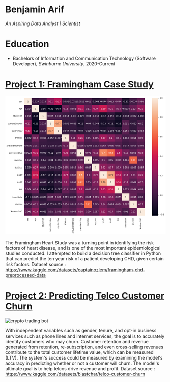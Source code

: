 # Benjamin Arif
*An Aspiring Data Analyst | Scientist*

# Education
* Bachelors of Information and Communication Technology (Software Developer), *Swinburne University*, 2020-Current

# [Project 1: Framingham Case Study](https://colab.research.google.com/drive/1vld9f8b6oj8PJ8KpK6MftD2noC2AG9q9?usp=sharing#scrollTo=H7AENigly2Ir)
![crypto sentiment analysis](https://github.com/Areif-Ben/Portfolio/blob/master/heatmap_framingham.png?raw=true)


The Framingham Heart Study was a turning point in identifying the risk factors of heart disease, and is one of the most important epidemiological studies conducted.
I attempted to build a decision tree classifier in Python that can predict the ten year risk of a patient developing CHD, given certain risk factors.
Dataset source : https://www.kaggle.com/datasets/captainozlem/framingham-chd-preprocessed-data


# [Project 2: Predicting Telco Customer Churn](https://colab.research.google.com/drive/16VFz131h1Fs2BtAbfn6-Om1nFbkMEjhL?usp=sharing#scrollTo=gFnMrOKfE1FB)
![crypto trading bot](austin-distel-EMPZ7yRZoGw-unsplash.jpg)

With independent variables such as gender, tenure, and opt-in business services such as phone lines and internet services, the goal is to accurately identify customers who may churn. Customer retention and revenue generated from retention, re-subscription, and even cross-selling revenues contribute to the total customer lifetime value, which can be measured (LTV). The system's success could be measured by examining the model's accuracy in predicting whether or not a customer will churn. The model's ultimate goal is to help telcos drive revenue and profit.
Dataset source : https://www.kaggle.com/datasets/blastchar/telco-customer-churn

